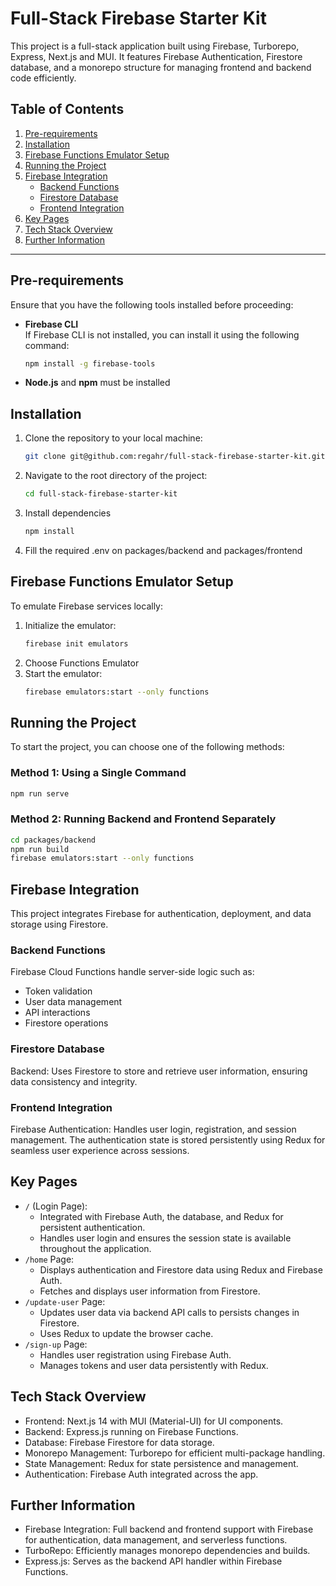 # Full-Stack Firebase Starter Kit

This project is a full-stack application built using Firebase, Turborepo, Express, Next.js and MUI. It features Firebase Authentication, Firestore database, and a monorepo structure for managing frontend and backend code efficiently.

## Table of Contents

1. [Pre-requirements](#pre-requirements)
2. [Installation](#installation)
3. [Firebase Functions Emulator Setup](#firebase-functions-emulator-setup)
4. [Running the Project](#running-the-project)
5. [Firebase Integration](#firebase-integration)
   - [Backend Functions](#backend-functions)
   - [Firestore Database](#firestore-database)
   - [Frontend Integration](#frontend-integration)
6. [Key Pages](#key-pages)
7. [Tech Stack Overview](#tech-stack-overview)
8. [Further Information](#further-information)
---

## Pre-requirements

Ensure that you have the following tools installed before proceeding:

- **Firebase CLI**  
  If Firebase CLI is not installed, you can install it using the following command:
  ```bash
  npm install -g firebase-tools
  ```
- **Node.js** and **npm** must be installed

## Installation

1. Clone the repository to your local machine:
   ```bash
   git clone git@github.com:regahr/full-stack-firebase-starter-kit.git
   ```
2. Navigate to the root directory of the project:
   ```bash
   cd full-stack-firebase-starter-kit
   ```   
3. Install dependencies
   ```bash
   npm install
   ``` 
4. Fill the required .env on packages/backend and packages/frontend

## Firebase Functions Emulator Setup
To emulate Firebase services locally:
1. Initialize the emulator:
   ```bash
   firebase init emulators
   ```
2. Choose Functions Emulator
3. Start the emulator:
   ```bash
   firebase emulators:start --only functions
   ```

## Running the Project
To start the project, you can choose one of the following methods:

### Method 1: Using a Single Command
```bash
npm run serve
```

### Method 2: Running Backend and Frontend Separately
```bash
cd packages/backend
npm run build
firebase emulators:start --only functions
```

## Firebase Integration
This project integrates Firebase for authentication, deployment, and data storage using Firestore.

### Backend Functions
Firebase Cloud Functions handle server-side logic such as:
- Token validation
- User data management
- API interactions
- Firestore operations


### Firestore Database
Backend: Uses Firestore to store and retrieve user information, ensuring data consistency and integrity.

### Frontend Integration
Firebase Authentication: Handles user login, registration, and session management. The authentication state is stored persistently using Redux for seamless user experience across sessions.

## Key Pages
- `/` (Login Page):
   - Integrated with Firebase Auth, the database, and Redux for persistent authentication. 
   - Handles user login and ensures the session state is available throughout the application.
- `/home` Page:
   - Displays authentication and Firestore data using Redux and Firebase Auth.
   - Fetches and displays user information from Firestore.
- `/update-user` Page:
   - Updates user data via backend API calls to persists changes in Firestore.
   - Uses Redux to update the browser cache.
- `/sign-up` Page:
   - Handles user registration using Firebase Auth.
   - Manages tokens and user data persistently with Redux.

## Tech Stack Overview
- Frontend: Next.js 14 with MUI (Material-UI) for UI components.
- Backend: Express.js running on Firebase Functions.
- Database: Firebase Firestore for data storage.
- Monorepo Management: Turborepo for efficient multi-package handling.
- State Management: Redux for state persistence and management.
- Authentication: Firebase Auth integrated across the app.

## Further Information
- Firebase Integration: Full backend and frontend support with Firebase for authentication, data management, and serverless functions.
- TurboRepo: Efficiently manages monorepo dependencies and builds.
- Express.js: Serves as the backend API handler within Firebase Functions.
